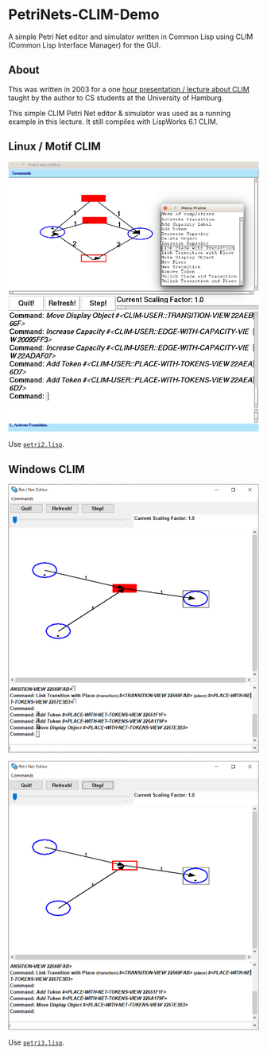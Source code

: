# PetriNets-CLIM-Demo

A simple Petri Net editor and simulator written in Common Lisp using CLIM (Common Lisp Interface Manager) for the GUI. 

## About 

This was written in 2003 for a one [hour presentation / lecture about CLIM](./clim.pdf) taught by the author to CS students at the University of Hamburg.

This simple CLIM Petri Net editor & simulator was used as a running example in this lecture. It still compiles with LispWorks 6.1 CLIM. 

## Linux / Motif CLIM 

![Linux](pics/petrinet.png)

Use [`petri2.lisp`](src/petri2.lisp).  

## Windows CLIM 

![Windows 1](pics/windows-1.png)

![Windows 2](pics/windows-2.png)

Use [`petri3.lisp`](src/petri3.lisp). 
